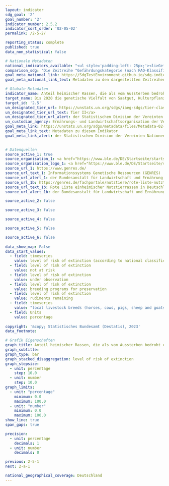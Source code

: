 ```yaml
---
layout: indicator    
sdg_goal: '2'    
goal_number: '2'    
indicator_number: 2.5.2    
indicator_sort_order: '02-05-02'    
permalink: /2-5-2/    

reporting_status: complete    
published: true    
data_non_statistical: false    

# Nationale Metadaten    
national_indicators_available: "<ul style='padding-left: 25px;'><li>Gefährdungskategorie (nach FAO-Klassifikation)</li> <li> Gefährdungskategorie (nach nationaler Klassifikation)</li> <li> Einheimische Nutztierrassen (Pferde, Rinder, Schweine, Schafe und Ziegen)</li></ul>"    
comparison_sdg: 'Die Zeitreihe "Gefährdungskategorie (nach FAO-Klassifikation)" entspricht den globalen Metadaten. Die Zeitreihen "Gefährdungskategorie (nach nationaler Klassifikation)" und "Einheimische Nutztierrassen (Pferde, Rinder, Schweine, Schafe und Ziegen)" bieten zusätzliche Informationen.'    
goal_meta_national_link: https://SdgTestEnvironment.github.io/sdg-indicators/public/Meta/2.5.2.pdf
goal_meta_national_link_text: Metadaten zu den dargestellten Zeitreihen    

# Globale Metadaten    
indicator_name: Anteil heimischer Rassen, die als vom Aussterben bedroht eingestuft sind    
target_name: Bis 2020 die genetische Vielfalt von Saatgut, Kulturpflanzen sowie Nutz- und Haustieren und ihren wildlebenden Artverwandten bewahren, unter anderem durch gut verwaltete und diversifizierte Saatgut- und Pflanzenbanken auf nationaler, regionaler und internationaler Ebene, und den Zugang zu den Vorteilen aus der Nutzung der genetischen Ressourcen und des damit verbundenen traditionellen Wissens sowie die ausgewogene und gerechte Aufteilung dieser Vorteile fördern, wie auf internationaler Ebene vereinbart    
target_id: '2.5'    
un_designated_tier_url: https://unstats.un.org/sdgs/iaeg-sdgs/tier-classification/'    
un_designated_tier_url_text: Tier II</a>    
un_designated_tier_url_alert: der Statistischen Division der Vereinten Nationen    
un_custodian_agency: Ernährungs- und Landwirtschaftsorganisation der Vereinten Nationen (FAO)    
goal_meta_link: https://unstats.un.org/sdgs/metadata/files/Metadata-02-05-02.pdf    
goal_meta_link_text: Metadaten zu diesem Indikator    
goal_meta_link_alert: der Statistischen Division der Vereinten Nationen    
    

# Datenquellen
source_active_1: true
source_organisation_1: <a href="https://www.ble.de/DE/Startseite/startseite_node.html" target="_blank" onclick="return confirm_alert('der Bundesanstalt für Landwirtschaft und Ernährung','De');"> Bundesanstalt für Landwirtschaft und Ernährung (BLE) </a>
source_organisation_logo_1: <a href="https://www.ble.de/DE/Startseite/startseite_node.html" target="_blank" onclick="return confirm_alert('der Bundesanstalt für Landwirtschaft und Ernährung','De');"><img src="https://g205sdgs.github.io/sdg-indicators/public/OrgImgDe/ble.png" alt="Logo ble" style="height:60px; width:148px"/></a>
source_url_1: https://www.genres.de/
source_url_text_1: Informationssystems Genetische Ressourcen (GENRES)
source_url_alert_1: der Bundesanstalt für Landwirtschaft und Ernährung
source_url_1b: https://genres.de/fachportale/nutztiere/rote-liste-nutztierrassen/
source_url_text_1b: Rote Liste einheimischer Nutztierrassen in Deutschland
source_url_alert_1b: der Bundesanstalt für Landwirtschaft und Ernährung

source_active_2: false

source_active_3: false

source_active_4: false

source_active_5: false

source_active_6: false
    
data_show_map: False    
data_start_values: 
  - field: timeseries
    value: level of risk of extinction (according to national classification)
  - field: level of risk of extinction
    value: not at risk
  - field: level of risk of extinction
    value: under observation
  - field: level of risk of extinction
    value: breeding programs for preservation
  - field: level of risk of extinction
    value: rudiments remaining
  - field: timeseries
    value: "local livestock breeds (horses, cows, pigs, sheep and goats)"
  - field: Units
    value: percentage    
    
copyright: '&copy; Statistisches Bundesamt (Destatis), 2023'    
data_footnote:     

# Grafik Eigenschaften    
graph_title: Anteil heimischer Rassen, die als vom Aussterben bedroht eingestuft sind
graph_subtitle:     
graph_type: bar
graph_stacked_disaggregation: level of risk of extinction
graph_stepsize: 
  - unit: percentage
    step: 10.0
  - unit: number
    step: 10.0    
graph_limits:
  - unit: "percentage"
    minimum: 0.0
    maximum: 100.0
  - unit: "number"
    minimum: 0.0
    maximum: 100.0
show_line: true
span_gaps: true

precision:
  - unit: percentage
    decimals: 1
  - unit: number
    decimals: 0    

previous: 2-5-1    
next: 2-a-1    

national_geographical_coverage: Deutschland    
---
```


<span></span>